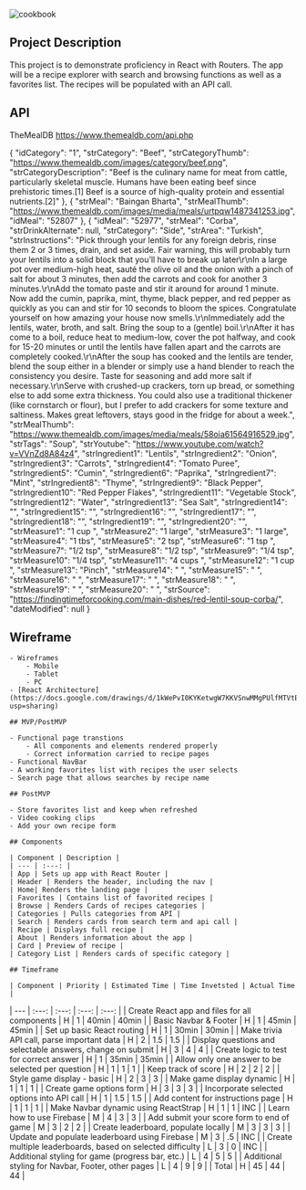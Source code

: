 ![cookbook](https://images.squarespace-cdn.com/content/v1/5a4e7f06010027721c5f92c2/1541988967088-PYZ66CRAG0RA970VARI1/ke17ZwdGBToddI8pDm48kKm5kEwr7jImNoUCRzDBtBBZw-zPPgdn4jUwVcJE1ZvWQUxwkmyExglNqGp0IvTJZUJFbgE-7XRK3dMEBRBhUpxvnUC-BMWqZBwYMX5yutXxrFcw6NopvQL-e7nnNSNLaWax-fK-GFK_mz8UsqIrHXY/CookbookAnimation.gif?format=500w)

## Project Description

This project is to demonstrate proficiency in React with Routers. The app will be a recipe explorer with search and browsing functions as well as a favorites list. The recipes will be populated with an API call.

## API

TheMealDB https://www.themealdb.com/api.php

{
"idCategory": "1",
"strCategory": "Beef",
"strCategoryThumb": "https://www.themealdb.com/images/category/beef.png",
"strCategoryDescription": "Beef is the culinary name for meat from cattle, particularly skeletal muscle. Humans have been eating beef since prehistoric times.[1] Beef is a source of high-quality protein and essential nutrients.[2]"
},
{
"strMeal": "Baingan Bharta",
"strMealThumb": "https://www.themealdb.com/images/media/meals/urtpqw1487341253.jpg",
"idMeal": "52807"
},
{
"idMeal": "52977",
"strMeal": "Corba",
"strDrinkAlternate": null,
"strCategory": "Side",
"strArea": "Turkish",
"strInstructions": "Pick through your lentils for any foreign debris, rinse them 2 or 3 times, drain, and set aside.  Fair warning, this will probably turn your lentils into a solid block that you’ll have to break up later\r\nIn a large pot over medium-high heat, sauté the olive oil and the onion with a pinch of salt for about 3 minutes, then add the carrots and cook for another 3 minutes.\r\nAdd the tomato paste and stir it around for around 1 minute. Now add the cumin, paprika, mint, thyme, black pepper, and red pepper as quickly as you can and stir for 10 seconds to bloom the spices. Congratulate yourself on how amazing your house now smells.\r\nImmediately add the lentils, water, broth, and salt. Bring the soup to a (gentle) boil.\r\nAfter it has come to a boil, reduce heat to medium-low, cover the pot halfway, and cook for 15-20 minutes or until the lentils have fallen apart and the carrots are completely cooked.\r\nAfter the soup has cooked and the lentils are tender, blend the soup either in a blender or simply use a hand blender to reach the consistency you desire. Taste for seasoning and add more salt if necessary.\r\nServe with crushed-up crackers, torn up bread, or something else to add some extra thickness.  You could also use a traditional thickener (like cornstarch or flour), but I prefer to add crackers for some texture and saltiness.  Makes great leftovers, stays good in the fridge for about a week.",
"strMealThumb": "https://www.themealdb.com/images/media/meals/58oia61564916529.jpg",
"strTags": "Soup",
"strYoutube": "https://www.youtube.com/watch?v=VVnZd8A84z4",
"strIngredient1": "Lentils",
"strIngredient2": "Onion",
"strIngredient3": "Carrots",
"strIngredient4": "Tomato Puree",
"strIngredient5": "Cumin",
"strIngredient6": "Paprika",
"strIngredient7": "Mint",
"strIngredient8": "Thyme",
"strIngredient9": "Black Pepper",
"strIngredient10": "Red Pepper Flakes",
"strIngredient11": "Vegetable Stock",
"strIngredient12": "Water",
"strIngredient13": "Sea Salt",
"strIngredient14": "",
"strIngredient15": "",
"strIngredient16": "",
"strIngredient17": "",
"strIngredient18": "",
"strIngredient19": "",
"strIngredient20": "",
"strMeasure1": "1 cup ",
"strMeasure2": "1 large",
"strMeasure3": "1 large",
"strMeasure4": "1 tbs",
"strMeasure5": "2 tsp",
"strMeasure6": "1 tsp ",
"strMeasure7": "1/2 tsp",
"strMeasure8": "1/2 tsp",
"strMeasure9": "1/4 tsp",
"strMeasure10": "1/4 tsp",
"strMeasure11": "4 cups ",
"strMeasure12": "1 cup ",
"strMeasure13": "Pinch",
"strMeasure14": " ",
"strMeasure15": " ",
"strMeasure16": " ",
"strMeasure17": " ",
"strMeasure18": " ",
"strMeasure19": " ",
"strMeasure20": " ",
"strSource": "https://findingtimeforcooking.com/main-dishes/red-lentil-soup-corba/",
"dateModified": null
}

## Wireframe

    - Wireframes
        - Mobile 
        - Tablet 
        - PC
    - [React Architecture](https://docs.google.com/drawings/d/1kWePvI0KYKetwgW7KKVSnwMMgPUlfMTVtBRgmMUe_DU/edit?usp=sharing)

    ## MVP/PostMVP

    - Functional page transtions
        - All components and elements rendered properly
        - Correct information carried to recipe pages
    - Functional NavBar
    - A working favorites list with recipes the user selects
    - Search page that allows searches by recipe name

    ## PostMVP 

    - Store favorites list and keep when refreshed
    - Video cooking clips
    - Add your own recipe form

    ## Components

    | Component | Description | 
    | --- | :---: |  
    | App | Sets up app with React Router | 
    | Header | Renders the header, including the nav | 
    | Home| Renders the landing page |
    | Favorites | Contains list of favorited recipes |
    | Browse | Renders Cards of recipes categories |
    | Categories | Pulls categories from API |
    | Search | Renders cards from search term and api call |
    | Recipe | Displays full recipe |
    | About | Renders information about the app |
    | Card | Preview of recipe |
    | Category List | Renders cards of specific category |

    ## Timeframe

    | Component | Priority | Estimated Time | Time Invetsted | Actual Time |
| --- | :---: |  :---: | :---: | :---: |
| Create React app and files for all components | H | 1 | 40min | 40min |
| Basic Navbar & Footer | H | 1 | 45min | 45min |
| Set up basic React routing | H | 1 | 30min | 30min |
| Make trivia API call, parse important data | H | 2 | 1.5 | 1.5 |
| Display questions and selectable answers, change on submit | H | 3 | 4 | 4 |
| Create logic to test for correct answer | H | 1 | 35min | 35min |
| Allow only one answer to be selected per question | H | 1 | 1 | 1 |
| Keep track of score | H | 2 | 2 | 2 |
| Style game display - basic | H | 2 | 3 | 3 |
| Make game display dynamic | H | 1 | 1 | 1 |
| Create game options form | H | 3 | 3 | 3 |
| Incorporate selected options into API call | H | 1 | 1.5 | 1.5 |
| Add content for instructions page | H | 1 | 1 | 1 |
| Make Navbar dynamic using ReactStrap | H | 1 | 1 | INC |
| Learn how to use Firebase | M | 4 | 3 | 3 |
| Add submit your score form to end of game | M | 3 | 2 | 2 |
| Create leaderboard, populate locally | M | 3 | 3 | 3 |
| Update and populate leaderboard using Firebase | M | 3 | .5 | INC |
| Create multiple leaderboards, based on selected difficulty | L | 3 | 0 | INC |
| Additional styling for game (progress bar, etc.) | L | 4 | 5 | 5 |
| Additional styling for Navbar, Footer, other pages | L | 4 | 9 | 9 |
| Total | H | 45 | 44 | 44 |
    